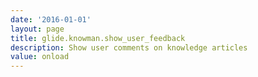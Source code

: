```yaml
---
date: '2016-01-01'
layout: page
title: glide.knowman.show_user_feedback
description: Show user comments on knowledge articles
value: onload
---
```

